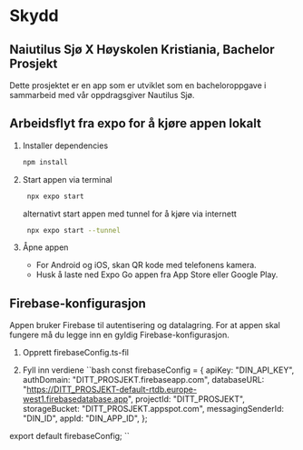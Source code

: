 # Skydd

## Naiutilus Sjø X Høyskolen Kristiania, Bachelor Prosjekt

Dette prosjektet er en app som er utviklet som en bacheloroppgave i sammarbeid med vår oppdragsgiver Nautilus Sjø.

## Arbeidsflyt fra expo for å kjøre appen lokalt

1. Installer dependencies

   ```bash
   npm install
   ```

2. Start appen via terminal

   ```bash
    npx expo start
   ```

   alternativt start appen med tunnel for å kjøre via internett

   ```bash
    npx expo start --tunnel
   ```

3. Åpne appen

   - For Android og iOS, skan QR kode med telefonens kamera.
   - Husk å laste ned Expo Go appen fra App Store eller Google Play.
  
## Firebase-konfigurasjon
Appen bruker Firebase til autentisering og datalagring. For at appen skal fungere må du legge inn en gyldig Firebase-konfigurasjon.

1. Opprett firebaseConfig.ts-fil

2. Fyll inn verdiene
   ``bash
   const firebaseConfig = {
  apiKey: "DIN_API_KEY",
  authDomain: "DITT_PROSJEKT.firebaseapp.com",
  databaseURL: "https://DITT_PROSJEKT-default-rtdb.europe-west1.firebasedatabase.app",
  projectId: "DITT_PROSJEKT",
  storageBucket: "DITT_PROSJEKT.appspot.com",
  messagingSenderId: "DIN_ID",
  appId: "DIN_APP_ID",
};

export default firebaseConfig;
``


